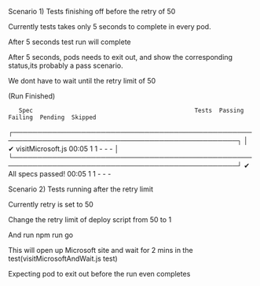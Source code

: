 Scenario 1) Tests finishing off before the retry of 50

Currently tests takes only 5 seconds to complete in every pod.

After 5 seconds test run will complete

After 5 seconds, pods needs to exit out, and show the corresponding status,its probably a pass scenario.

We dont have to wait until the retry limit of 50

  (Run Finished)


       Spec                                              Tests  Passing  Failing  Pending  Skipped  
  ┌────────────────────────────────────────────────────────────────────────────────────────────────┐
  │ ✔  visitMicrosoft.js                        00:05        1        1        -        -        - │
  └────────────────────────────────────────────────────────────────────────────────────────────────┘
    ✔  All specs passed!                        00:05        1        1        -        -        - 


Scenario 2) Tests running after the retry limit

Currently retry is set to 50

Change the retry limit of deploy script from 50 to 1

And run npm run go

This will open up Microsoft site and wait for 2 mins in the test(visitMicrosoftAndWait.js test)

Expecting pod to exit out before the run even completes
